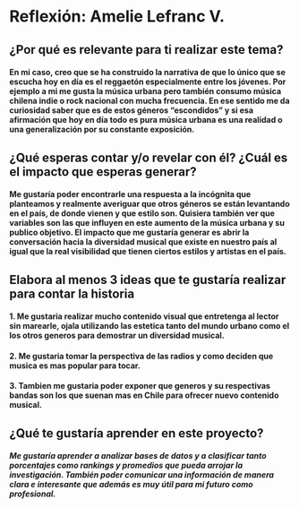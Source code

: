 # Reflexión: Amelie Lefranc V.
## ¿Por qué es relevante para ti realizar este tema?
#### En mi caso, creo que se ha construido la narrativa de que lo único que se escucha hoy en día es el reggaetón especialmente entre los jóvenes. Por ejemplo a mi me gusta la música urbana pero también consumo música chilena indie o rock nacional con mucha frecuencia. En ese sentido me da curiosidad saber que es de estos géneros “escondidos” y si esa afirmación que hoy en día todo es pura música urbana es una realidad o una generalización por su constante exposición.
## ¿Qué esperas contar y/o revelar con él? ¿Cuál es el impacto que esperas generar?
#### Me gustaría poder encontrarle una respuesta a la incógnita que planteamos y realmente averiguar que otros géneros se están levantando en el país, de donde vienen y que estilo son. Quisiera también ver que variables son las que influyen en este aumento de la música urbana y su publico objetivo. El impacto que me gustaría generar es abrir la conversación hacia la diversidad musical que existe en nuestro país al igual que la real visibilidad que tienen ciertos estilos y artistas en el país.

## Elabora al menos 3 ideas que te gustaría realizar para contar la historia
#### 1. Me gustaria realizar mucho contenido visual que entretenga al lector sin marearle, ojala utilizando las estetica tanto del mundo urbano como el los otros generos para demostrar un diversidad musical.
#### 2. Me gustaria tomar la perspectiva de las radios y como deciden que musica es mas popular para tocar.
#### 3. Tambien me gustaria poder exponer que generos y su respectivas bandas son los que suenan mas en Chile para ofrecer nuevo contenido musical.

## ¿Qué te gustaría aprender en este proyecto?
##### Me gustaría aprender a analizar bases de datos y a clasificar tanto porcentajes como rankings y promedios que pueda arrojar la investigación. También poder comunicar una información de manera clara e interesante que además es muy útil para mi futuro como profesional. 

